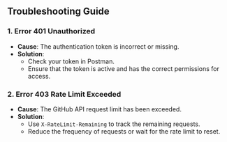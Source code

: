 ## Troubleshooting Guide

### 1. Error 401 Unauthorized
- **Cause**: The authentication token is incorrect or missing.
- **Solution**:
  - Check your token in Postman.
  - Ensure that the token is active and has the correct permissions for access.

### 2. Error 403 Rate Limit Exceeded
- **Cause**: The GitHub API request limit has been exceeded.
- **Solution**:
  - Use `X-RateLimit-Remaining` to track the remaining requests.
  - Reduce the frequency of requests or wait for the rate limit to reset.

